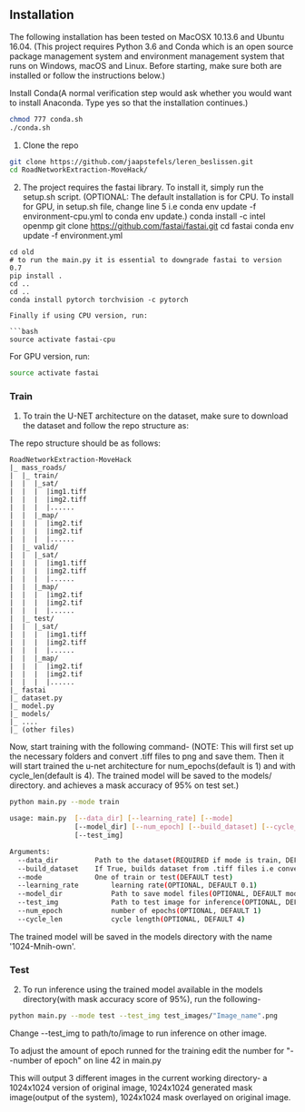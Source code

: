 
## Installation

The following installation has been tested on MacOSX 10.13.6 and Ubuntu 16.04. (This project requires Python 3.6 and Conda which is an open source package management system and environment management system that runs on Windows, macOS and Linux. Before starting, make sure both are installed or follow the instructions below.)


Install Conda(A normal verification step would ask whether you would want to install Anaconda. Type yes so that the installation continues.)

```bash
chmod 777 conda.sh
./conda.sh
```

1. Clone the repo

```bash
git clone https://github.com/jaapstefels/leren_beslissen.git
cd RoadNetworkExtraction-MoveHack/
```

2. The project requires the fastai library. To install it, simply run the setup.sh script. (OPTIONAL: The default installation is for CPU. To install for GPU, in setup.sh file, change line 5 i.e conda env update -f environment-cpu.yml
to conda env update.)
conda install -c intel openmp 
git clone https://github.com/fastai/fastai.git
cd fastai
conda env update -f environment.yml
```
cd old
# to run the main.py it is essential to downgrade fastai to version 0.7
pip install .
cd ..
cd ..
conda install pytorch torchvision -c pytorch

Finally if using CPU version, run: 

```bash
source activate fastai-cpu
```

For GPU version, run:

```bash
source activate fastai
```



### Train

1. To train the U-NET architecture on the dataset, make sure to download the dataset and follow the repo structure as:


The repo structure should be as follows:
```angular2html
RoadNetworkExtraction-MoveHack
|_ mass_roads/
|  |_ train/
|  |  |_sat/
|  |  |  |img1.tiff
|  |  |  |img2.tiff
|  |  |  |......
|  |  |_map/
|  |  |  |img2.tif
|  |  |  |img2.tif
|  |  |  |......
|  |_ valid/
|  |  |_sat/
|  |  |  |img1.tiff
|  |  |  |img2.tiff
|  |  |  |......
|  |  |_map/
|  |  |  |img2.tif
|  |  |  |img2.tif
|  |  |  |......
|  |_ test/
|  |  |_sat/
|  |  |  |img1.tiff
|  |  |  |img2.tiff
|  |  |  |......
|  |  |_map/
|  |  |  |img2.tif
|  |  |  |img2.tif
|  |  |  |......
|_ fastai
|_ dataset.py
|_ model.py
|_ models/
|_ ....
|_ (other files)
```

Now, start training with the following command- (NOTE: This will first set up the necessary folders and convert .tiff files to png and save them. Then it will start trained the u-net architecture for num_epochs(default is 1) and with cycle_len(default is 4). The trained model will be saved to the models/ directory. and achieves a mask accuracy of 95% on test set.)

```bash
python main.py --mode train

usage: main.py  [--data_dir] [--learning_rate] [--mode]
                [--model_dir] [--num_epoch] [--build_dataset] [--cycle_len]
                [--test_img]

Arguments:
  --data_dir		 Path to the dataset(REQUIRED if mode is train, DEFAULT mass_roads/)
  --build_dataset	 If True, builds dataset from .tiff files i.e converts and resizes images to 1024 and stores in 'mass_roads_new/'(DEFAULT True)
  --mode 	    	 One of train or test(DEFAULT test)
  --learning_rate        learning rate(OPTIONAL, DEFAULT 0.1)
  --model_dir            Path to save model files(OPTIONAL, DEFAULT models)
  --test_img             Path to test image for inference(OPTIONAL, DEFAULT test_images/10378780_15.png)
  --num_epoch            number of epochs(OPTIONAL, DEFAULT 1)
  --cycle_len            cycle length(OPTIONAL, DEFAULT 4)
```

The trained model will be saved in the models directory with the name '1024-Mnih-own'.

### Test

2. To run inference using the trained model available in the models directory(with mask accuracy score of 95%), run the following- 

```bash
python main.py --mode test --test_img test_images/"Image_name".png
```

Change --test_img to path/to/image to run inference on other image.

To adjust the amount of epoch runned for the training edit the number for "--number of epoch" on line 42 in main.py


This will output 3 different images in the current working directory- a 1024x1024 version of original image, 1024x1024 generated mask image(output of the system), 1024x1024 mask overlayed on original image.
